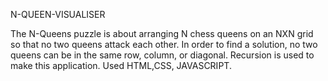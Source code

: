 N-QUEEN-VISUALISER

The N-Queens puzzle is about arranging N chess queens on an NXN grid so that no two queens attack each other. In order to find a solution, no two queens can be in the same row, column, or diagonal.
Recursion is used to make this application.
Used HTML,CSS, JAVASCRIPT.
